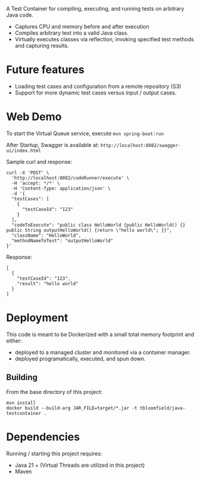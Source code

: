 A Test Container for compiling, executing, and running tests on arbitrary Java code.

- Captures CPU and memory before and after execution
- Compiles arbitrary text into a valid Java class.
- Virtually executes classes via reflection, invoking specified test methods and capturing results.

# Future features
- Loading test cases and configuration from a remote repository (S3)
- Support for more dynamic test cases versus input / output cases.

# Web Demo
To start the Virtual Queue service, execute `mvn spring-boot:run`

After Startup, Swagger is available at: `http://localhost:8082/swagger-ui/index.html`

Sample curl and response:
```
curl -X 'POST' \
  'http://localhost:8082/codeRunner/execute' \
  -H 'accept: */*' \
  -H 'Content-Type: application/json' \
  -d '{
  "testCases": [
    {
      "testCaseId": "123"     
    }
  ],
  "codeToExecute": "public class HelloWorld {public HelloWorld() {} public String outputHelloWorld() {return \"hello world\"; }}",
  "className": "HelloWorld",
  "methodNameToTest": "outputHelloWorld"
}'
```

Response:
```
[
  {
    "testCaseId": "123",
    "result": "hello world"
  }
]
```

# Deployment
This code is meant to be Dockerized with a small total memory footprint and either:
 - deployed to a managed cluster and monitored via a container manager.
 - deployed programatically, executed, and spun down.

## Building
From the base directory of this project:
```
mvn install
docker build --build-arg JAR_FILE=target/*.jar -t tbloomfield/java-testcontainer .
```

# Dependencies
Running / starting this project requires:

- Java 21 + (Virtual Threads are utilized in this project)
- Maven
